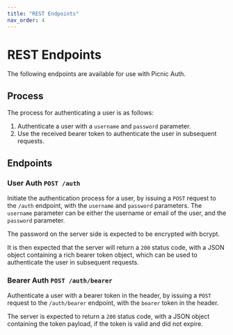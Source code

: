 ```yaml
---
title: "REST Endpoints"
nav_order: 4
---
```


# REST Endpoints

The following endpoints are available for use with Picnic Auth.

<!-- TOC -->

## Process

The process for authenticating a user is as follows:

1. Authenticate a user with a `username` and `password` parameter.
2. Use the received bearer token to authenticate the user in subsequent
   requests.

## Endpoints

### User Auth `POST /auth`

Initiate the authentication process for a user, by issuing a `POST` request to
the `/auth` endpoint, with the `username` and `password` parameters. The
`username` parameter can be either the username or email of the user, and the
`password` parameter.

The password on the server side is expected to be encrypted with bcrypt.

It is then expected that the server will return a `200` status code, with a JSON
object containing a rich bearer token object, which can be used to authenticate
the user in subsequent requests.

### Bearer Auth `POST /auth/bearer`

Authenticate a user with a bearer token in the header, by issuing a `POST`
request to the `/auth/bearer` endpoint, with the `bearer` token in the header.

The server is expected to return a `200` status code, with a JSON object
containing the token payload, if the token is valid and did not expire.
